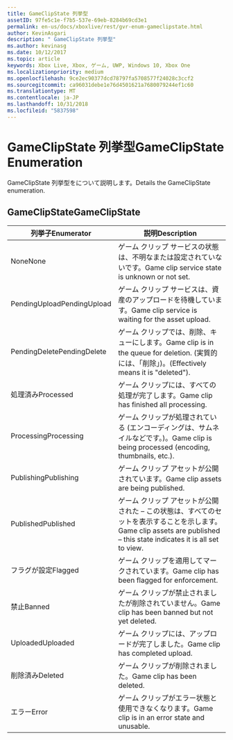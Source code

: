 ```yaml
---
title: GameClipState 列挙型
assetID: 97fe5c1e-f7b5-537e-69eb-8284b69cd3e1
permalink: en-us/docs/xboxlive/rest/gvr-enum-gameclipstate.html
author: KevinAsgari
description: " GameClipState 列挙型"
ms.author: kevinasg
ms.date: 10/12/2017
ms.topic: article
keywords: Xbox Live, Xbox, ゲーム, UWP, Windows 10, Xbox One
ms.localizationpriority: medium
ms.openlocfilehash: 9ce2ec90377dcd78797fa5708577f24028c3ccf2
ms.sourcegitcommit: ca96031debe1e76d4501621a7680079244ef1c60
ms.translationtype: MT
ms.contentlocale: ja-JP
ms.lasthandoff: 10/31/2018
ms.locfileid: "5837598"
---
```

# <a name="gameclipstate-enumeration"></a><span data-ttu-id="a686e-104">GameClipState 列挙型</span><span class="sxs-lookup"><span data-stu-id="a686e-104">GameClipState Enumeration</span></span>
<span data-ttu-id="a686e-105">GameClipState 列挙型をについて説明します。</span><span class="sxs-lookup"><span data-stu-id="a686e-105">Details the GameClipState enumeration.</span></span> 
<a id="ID4ET"></a>

 
## <a name="gameclipstate"></a><span data-ttu-id="a686e-106">GameClipState</span><span class="sxs-lookup"><span data-stu-id="a686e-106">GameClipState</span></span>
 
| <b><span data-ttu-id="a686e-107">列挙子</span><span class="sxs-lookup"><span data-stu-id="a686e-107">Enumerator</span></span></b>| <b><span data-ttu-id="a686e-108">説明</span><span class="sxs-lookup"><span data-stu-id="a686e-108">Description</span></span></b>| 
| --- | --- | 
| <span data-ttu-id="a686e-109">None</span><span class="sxs-lookup"><span data-stu-id="a686e-109">None</span></span> | <span data-ttu-id="a686e-110">ゲーム クリップ サービスの状態は、不明なまたは設定されていないです。</span><span class="sxs-lookup"><span data-stu-id="a686e-110">Game clip service state is unknown or not set.</span></span>| 
| <span data-ttu-id="a686e-111">PendingUpload</span><span class="sxs-lookup"><span data-stu-id="a686e-111">PendingUpload</span></span> | <span data-ttu-id="a686e-112">ゲーム クリップ サービスは、資産のアップロードを待機しています。</span><span class="sxs-lookup"><span data-stu-id="a686e-112">Game clip service is waiting for the asset upload.</span></span>| 
| <span data-ttu-id="a686e-113">PendingDelete</span><span class="sxs-lookup"><span data-stu-id="a686e-113">PendingDelete</span></span> | <span data-ttu-id="a686e-114">ゲーム クリップでは、削除、キューにします。</span><span class="sxs-lookup"><span data-stu-id="a686e-114">Game clip is in the queue for deletion.</span></span> <span data-ttu-id="a686e-115">(実質的には、「削除」)。</span><span class="sxs-lookup"><span data-stu-id="a686e-115">(Effectively means it is "deleted").</span></span>| 
| <span data-ttu-id="a686e-116">処理済み</span><span class="sxs-lookup"><span data-stu-id="a686e-116">Processed</span></span> | <span data-ttu-id="a686e-117">ゲーム クリップには、すべての処理が完了します。</span><span class="sxs-lookup"><span data-stu-id="a686e-117">Game clip has finished all processing.</span></span>| 
| <span data-ttu-id="a686e-118">Processing</span><span class="sxs-lookup"><span data-stu-id="a686e-118">Processing</span></span>| <span data-ttu-id="a686e-119">ゲーム クリップが処理されている (エンコーディングは、サムネイルなどです。)。</span><span class="sxs-lookup"><span data-stu-id="a686e-119">Game clip is being processed (encoding, thumbnails, etc.).</span></span>| 
| <span data-ttu-id="a686e-120">Publishing</span><span class="sxs-lookup"><span data-stu-id="a686e-120">Publishing</span></span>| <span data-ttu-id="a686e-121">ゲーム クリップ アセットが公開されています。</span><span class="sxs-lookup"><span data-stu-id="a686e-121">Game clip assets are being published.</span></span>| 
| <span data-ttu-id="a686e-122">Published</span><span class="sxs-lookup"><span data-stu-id="a686e-122">Published</span></span>| <span data-ttu-id="a686e-123">ゲーム クリップ アセットが公開された – この状態は、すべてのセットを表示することを示します。</span><span class="sxs-lookup"><span data-stu-id="a686e-123">Game clip assets are published – this state indicates it is all set to view.</span></span>| 
| <span data-ttu-id="a686e-124">フラグが設定</span><span class="sxs-lookup"><span data-stu-id="a686e-124">Flagged</span></span>| <span data-ttu-id="a686e-125">ゲーム クリップを適用してマークされています。</span><span class="sxs-lookup"><span data-stu-id="a686e-125">Game clip has been flagged for enforcement.</span></span>| 
| <span data-ttu-id="a686e-126">禁止</span><span class="sxs-lookup"><span data-stu-id="a686e-126">Banned</span></span>| <span data-ttu-id="a686e-127">ゲーム クリップが禁止されましたが削除されていません。</span><span class="sxs-lookup"><span data-stu-id="a686e-127">Game clip has been banned but not yet deleted.</span></span>| 
| <span data-ttu-id="a686e-128">Uploaded</span><span class="sxs-lookup"><span data-stu-id="a686e-128">Uploaded</span></span>| <span data-ttu-id="a686e-129">ゲーム クリップには、アップロードが完了しました。</span><span class="sxs-lookup"><span data-stu-id="a686e-129">Game clip has completed upload.</span></span>| 
| <span data-ttu-id="a686e-130">削除済み</span><span class="sxs-lookup"><span data-stu-id="a686e-130">Deleted</span></span>| <span data-ttu-id="a686e-131">ゲーム クリップが削除されました。</span><span class="sxs-lookup"><span data-stu-id="a686e-131">Game clip has been deleted.</span></span>| 
| <span data-ttu-id="a686e-132">エラー</span><span class="sxs-lookup"><span data-stu-id="a686e-132">Error</span></span>| <span data-ttu-id="a686e-133">ゲーム クリップがエラー状態と使用できなくなります。</span><span class="sxs-lookup"><span data-stu-id="a686e-133">Game clip is in an error state and unusable.</span></span>| 
  